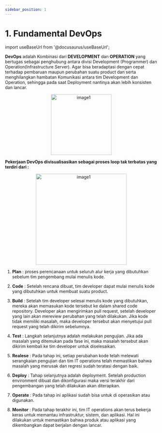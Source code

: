 ```yaml
---
sidebar_position: 1
---
```


# 1. Fundamental DevOps 
import useBaseUrl from '@docusaurus/useBaseUrl';

**DevOps** adalah Kombinasi dari **DEVELOPMENT** dan **OPERATION** yang bertugas sebagai penghubung antara divisi Development (Programmer) dan Operation(Infrastructure Server). Agar bisa beradaptasi dengan cepat terhadap pembaruan maupun perubahan suatu product dan serta menghilangkan hambatan Komunikasi antara tim Development dan Operation, sehingga pada saat Deployment nantinya akan lebih konsisten dan lancar.
<center>
<img alt="image1" src={useBaseUrl('img/docs/new.pic.jpg')} height="200px"/>
</center>

**Pekerjaan DevOps divisualisasikan sebagai proses loop tak terbatas yang terdiri dari :**

<center>
<img alt="image1" src={useBaseUrl('img/docs/image-1.png')} height="300px"/>
</center>

   1. **Plan** : proses perencanaan untuk seluruh alur kerja yang dibutuhkan sebelum tim pengembang mulai menulis kode.

   2. **Code** : Setelah rencana dibuat, tim developer dapat mulai menulis kode yang dibutuhkan untuk membuat suatu product.

   3. **Build** : Setelah tim developer selesai menulis kode yang dibutuhkan, mereka akan memasukan kode tersebut ke dalam shared code repository. Developer akan mengirimkan pull request, setelah developer yang lain akan mereview perubahan yang telah dilakukan. Jika kode tidak memiliki masalah, maka developer tersebut akan menyetujui pull request yang telah dikirim sebelumnya.

   4. **Test** : Langkah selanjutnya adalah melakukan pengujian. Jika ada masalah yang ditemukan pada fase ini, maka masalah tersebut akan dikirim kembali ke tim developer untuk diselesaikan.

   5. **Realese** : Pada tahap ini, setiap perubahan kode telah melewati serangkaian pengujian dan tim IT operations telah memastikan bahwa masalah yang merusak dan regresi sudah teratasi dengan baik.

   6. **Deploy** : Tahap selanjutnya adalah deployment. Setelah production environment dibuat dan dikonfigurasi maka versi terakhir dari pengembangan yang telah dilakukan akan diterapkan.

   7. **Operate** : Pada tahap ini aplikasi sudah bisa untuk di operasikan atau digunakan.

   8. **Monitor** : Pada tahap terakhir ini, tim IT operations akan terus bekerja keras untuk memantau infrastruktur, sistem, dan aplikasi. Hal ini dilakukan untuk memastikan bahwa produk atau aplikasi yang dikembangkan dapat berjalan dengan lancar.
